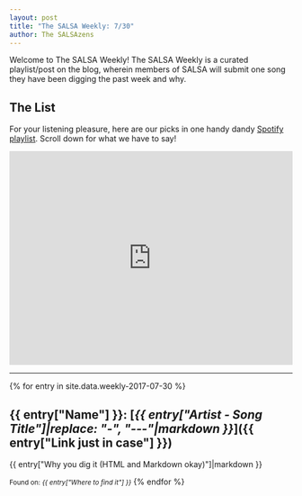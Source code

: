 ```yaml
---
layout: post
title: "The SALSA Weekly: 7/30"
author: The SALSAzens
---
```


Welcome to The SALSA Weekly! The SALSA Weekly is a curated playlist/post on the blog, wherein members of SALSA will submit one song they have been digging the past week and why.

<style>
iframe { margin: 0 auto; display: block; width: 100%; }
</style>

## The List

For your listening pleasure, here are our picks in one handy dandy [Spotify playlist](https://open.spotify.com/user/lunostophiles/playlist/7w3ZUz9ndj43jE9lbaobmi). Scroll down for what we have to say!

<iframe src="https://open.spotify.com/embed/user/lunostophiles/playlist/7w3ZUz9ndj43jE9lbaobmi" width="300" height="380" frameborder="0" allowtransparency="true"></iframe>

-----

{% for entry in site.data.weekly-2017-07-30 %}
## {{ entry["Name"] }}: [*{{ entry["Artist - Song Title"]|replace: "-", "---"|markdown }}*]({{ entry["Link just in case"] }})

{{ entry["Why you dig it (HTML and Markdown okay)"]|markdown }}

<small>Found on: <em>{{ entry["Where to find it"] }}</em></small>
{% endfor %}
